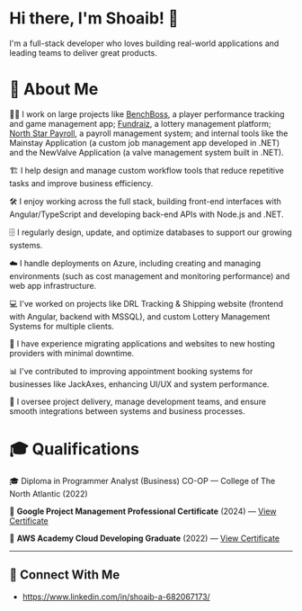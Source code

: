 # Hi there, I'm Shoaib! 👋

I'm a full-stack developer who loves building real-world applications and leading teams to deliver great products.

# 🚀 About Me

🧑‍💻 I work on large projects like [BenchBoss](https://benchboss-fe.azurewebsites.net), a player performance tracking and game management app; [Fundraiz](https://fundraiz.ca), a lottery management platform; [North Star Payroll](https://northstarpayroll.ca), a payroll management system; and internal tools like the Mainstay Application (a custom job management app developed in .NET) and the NewValve Application (a valve management system built in .NET).

🏗️ I help design and manage custom workflow tools that reduce repetitive tasks and improve business efficiency.

🛠️ I enjoy working across the full stack, building front-end interfaces with Angular/TypeScript and developing back-end APIs with Node.js and .NET.

🗄️ I regularly design, update, and optimize databases to support our growing systems.

☁️ I handle deployments on Azure, including creating and managing environments (such as cost management and monitoring performance) and web app infrastructure.

💻 I've worked on projects like DRL Tracking & Shipping website (frontend with Angular, backend with MSSQL), and custom Lottery Management Systems for multiple clients.

🔄 I have experience migrating applications and websites to new hosting providers with minimal downtime.

📊 I've contributed to improving appointment booking systems for businesses like JackAxes, enhancing UI/UX and system performance.

🧩 I oversee project delivery, manage development teams, and ensure smooth integrations between systems and business processes.

# 🎓 Qualifications

🎓 Diploma in Programmer Analyst (Business) CO-OP — College of The North Atlantic (2022)

📜 **Google Project Management Professional Certificate** (2024) — [View Certificate](https://www.credly.com/earner/earned/badge/c171764f-a52d-4536-ac59-69ea71cb4932)
  
📜 **AWS Academy Cloud Developing Graduate** (2022) — [View Certificate](https://www.credly.com/earner/earned/badge/c2195211-5d46-4f77-8a55-958d5b14d499)


---

## 🔗 Connect With Me
- https://www.linkedin.com/in/shoaib-a-682067173/


